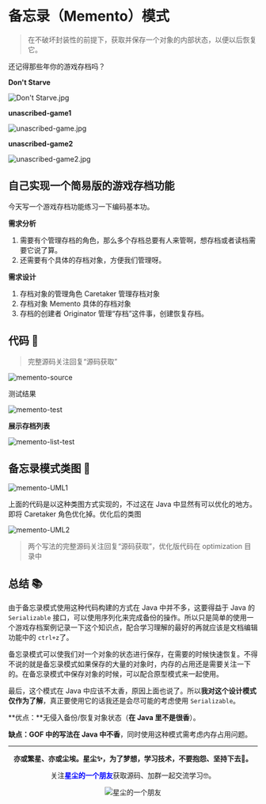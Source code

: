 # 备忘录（Memento）模式

> 在不破坏封装性的前提下，获取并保存一个对象的内部状态，以便以后恢复它。

还记得那些年你的游戏存档吗？

**Don't Starve**

![Don't Starve.jpg](https://i.loli.net/2020/11/28/uWjlqrXoOhPLIxY.jpg)



**unascribed-game1**

![unascribed-game.jpg](https://i.loli.net/2020/11/28/18vxNgFbsJpASw6.jpg)



**unascribed-game2**

![unascribed-game2.jpg](https://i.loli.net/2020/11/28/Dl5H9G82FkpO4P1.jpg)



## 自己实现一个简易版的游戏存档功能

今天写一个游戏存档功能练习一下编码基本功。

**需求分析**

1. 需要有个管理存档的角色，那么多个存档总要有人来管啊，想存档或者读档需要它说了算。
2. 还需要有个具体的存档对象，方便我们管理呀。

**需求设计**

1. 存档对象的管理角色 Caretaker 管理存档对象
2. 存档对象 Memento 具体的存档对象
3. 存档的创建者 Originator 管理“存档”这件事，创建恢复存档。



## 代码 📃

> 完整源码关注回复“源码获取”

![memento-source](https://i.loli.net/2020/11/28/ODChyStnGzM47Lo.png)

测试结果

![memento-test](https://i.loli.net/2020/11/28/57jB1tPbwWDsdJR.png)

**展示存档列表**

![memento-list-test](https://i.loli.net/2020/11/28/9SrAQZD465qW1zl.png)

## 备忘录模式类图 📌

![memento-UML1](https://i.loli.net/2020/11/28/hHtJlIPN9OTw4KL.png)

上面的代码是以这种类图方式实现的，不过这在 Java 中显然有可以优化的地方。即将 Caretaker 角色优化掉。优化后的类图

![memento-UML2](https://i.loli.net/2020/11/28/GNXw8MnRPskxbSh.png)



> 两个写法的完整源码关注回复“源码获取”，优化版代码在 optimization 目录中



## 总结 📚

由于备忘录模式使用这种代码构建的方式在 Java 中并不多，这要得益于 Java 的 ``Serializable`` 接口，可以使用序列化来完成备份的操作。所以只是简单的使用一个游戏存档案例记录一下这个知识点，配合学习理解的最好的再就应该是文档编辑功能中的 ``ctrl+z``了。

备忘录模式可以使我们对一个对象的状态进行保存，在需要的时候快速恢复。不得不说的就是备忘录模式如果保存的大量的对象时，内存的占用还是需要关注一下的。在备忘录模式中保存对象的时候，可以配合原型模式来一起使用。

最后，这个模式在 Java 中应该不太香，原因上面也说了。所以**我对这个设计模式仅作为了解**，真正要使用它的话我还是会尽可能的考虑使用 ``Serializable``。

**优点：**无侵入备份/恢复对象状态（**在 Java 里不是很香**）。

**缺点：**GOF 中的写法在 Java 中**不香**，同时使用这种模式需考虑内存占用问题。



----
<div align="center">
    <b>亦或繁星、亦或尘埃。星尘✨，为了梦想，学习技术，不要抱怨、坚持下去💪。</b>
    <p>关注<b style='color:blue'>星尘的一个朋友</b>获取源码、加群一起交流学习🤓。</p>
    <img alt='星尘的一个朋友' src='https://i.loli.net/2020/10/22/7swJfMCPrThebVI.png'/>
</div>
